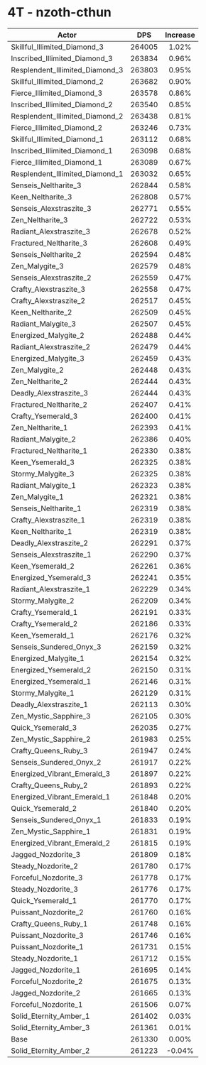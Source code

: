 # 4T - nzoth-cthun
| Actor | DPS | Increase |
|---|:---:|:---:|
|Skillful_Illimited_Diamond_3|264005|1.02%|
|Inscribed_Illimited_Diamond_3|263834|0.96%|
|Resplendent_Illimited_Diamond_3|263803|0.95%|
|Skillful_Illimited_Diamond_2|263682|0.90%|
|Fierce_Illimited_Diamond_3|263578|0.86%|
|Inscribed_Illimited_Diamond_2|263540|0.85%|
|Resplendent_Illimited_Diamond_2|263438|0.81%|
|Fierce_Illimited_Diamond_2|263246|0.73%|
|Skillful_Illimited_Diamond_1|263112|0.68%|
|Inscribed_Illimited_Diamond_1|263098|0.68%|
|Fierce_Illimited_Diamond_1|263089|0.67%|
|Resplendent_Illimited_Diamond_1|263032|0.65%|
|Senseis_Neltharite_3|262844|0.58%|
|Keen_Neltharite_3|262808|0.57%|
|Senseis_Alexstraszite_3|262771|0.55%|
|Zen_Neltharite_3|262722|0.53%|
|Radiant_Alexstraszite_3|262678|0.52%|
|Fractured_Neltharite_3|262608|0.49%|
|Senseis_Neltharite_2|262594|0.48%|
|Zen_Malygite_3|262579|0.48%|
|Senseis_Alexstraszite_2|262559|0.47%|
|Crafty_Alexstraszite_3|262558|0.47%|
|Crafty_Alexstraszite_2|262517|0.45%|
|Keen_Neltharite_2|262509|0.45%|
|Radiant_Malygite_3|262507|0.45%|
|Energized_Malygite_2|262488|0.44%|
|Radiant_Alexstraszite_2|262479|0.44%|
|Energized_Malygite_3|262459|0.43%|
|Zen_Malygite_2|262448|0.43%|
|Zen_Neltharite_2|262444|0.43%|
|Deadly_Alexstraszite_3|262444|0.43%|
|Fractured_Neltharite_2|262407|0.41%|
|Crafty_Ysemerald_3|262400|0.41%|
|Zen_Neltharite_1|262393|0.41%|
|Radiant_Malygite_2|262386|0.40%|
|Fractured_Neltharite_1|262330|0.38%|
|Keen_Ysemerald_3|262325|0.38%|
|Stormy_Malygite_3|262325|0.38%|
|Radiant_Malygite_1|262323|0.38%|
|Zen_Malygite_1|262321|0.38%|
|Senseis_Neltharite_1|262319|0.38%|
|Crafty_Alexstraszite_1|262319|0.38%|
|Keen_Neltharite_1|262319|0.38%|
|Deadly_Alexstraszite_2|262291|0.37%|
|Senseis_Alexstraszite_1|262290|0.37%|
|Keen_Ysemerald_2|262261|0.36%|
|Energized_Ysemerald_3|262241|0.35%|
|Radiant_Alexstraszite_1|262229|0.34%|
|Stormy_Malygite_2|262209|0.34%|
|Crafty_Ysemerald_1|262191|0.33%|
|Crafty_Ysemerald_2|262186|0.33%|
|Keen_Ysemerald_1|262176|0.32%|
|Senseis_Sundered_Onyx_3|262159|0.32%|
|Energized_Malygite_1|262154|0.32%|
|Energized_Ysemerald_2|262150|0.31%|
|Energized_Ysemerald_1|262146|0.31%|
|Stormy_Malygite_1|262129|0.31%|
|Deadly_Alexstraszite_1|262113|0.30%|
|Zen_Mystic_Sapphire_3|262105|0.30%|
|Quick_Ysemerald_3|262035|0.27%|
|Zen_Mystic_Sapphire_2|261983|0.25%|
|Crafty_Queens_Ruby_3|261947|0.24%|
|Senseis_Sundered_Onyx_2|261917|0.22%|
|Energized_Vibrant_Emerald_3|261897|0.22%|
|Crafty_Queens_Ruby_2|261893|0.22%|
|Energized_Vibrant_Emerald_1|261848|0.20%|
|Quick_Ysemerald_2|261840|0.20%|
|Senseis_Sundered_Onyx_1|261833|0.19%|
|Zen_Mystic_Sapphire_1|261831|0.19%|
|Energized_Vibrant_Emerald_2|261815|0.19%|
|Jagged_Nozdorite_3|261809|0.18%|
|Steady_Nozdorite_2|261780|0.17%|
|Forceful_Nozdorite_3|261778|0.17%|
|Steady_Nozdorite_3|261776|0.17%|
|Quick_Ysemerald_1|261770|0.17%|
|Puissant_Nozdorite_2|261760|0.16%|
|Crafty_Queens_Ruby_1|261748|0.16%|
|Puissant_Nozdorite_3|261746|0.16%|
|Puissant_Nozdorite_1|261731|0.15%|
|Steady_Nozdorite_1|261712|0.15%|
|Jagged_Nozdorite_1|261695|0.14%|
|Forceful_Nozdorite_2|261675|0.13%|
|Jagged_Nozdorite_2|261665|0.13%|
|Forceful_Nozdorite_1|261506|0.07%|
|Solid_Eternity_Amber_1|261402|0.03%|
|Solid_Eternity_Amber_3|261361|0.01%|
|Base|261330|0.00%|
|Solid_Eternity_Amber_2|261223|-0.04%|
